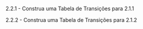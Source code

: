 2.2.1 - Construa uma Tabela de Transições para 2.1.1

2.2.2 - Construa uma Tabela de Transições para 2.1.2
